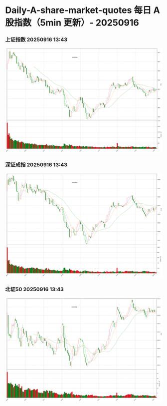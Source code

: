 
# Daily-A-share-market-quotes 每日 A 股指数（5min 更新）- 20250916

### 上证指数 20250916 13:43
![](./fig/2025/9/20250916-sh000001.png)

### 深证成指 20250916 13:43
![](./fig/2025/9/20250916-sz399001.png)

### 北证50 20250916 13:43
![](./fig/2025/9/20250916-bj899050.png)
